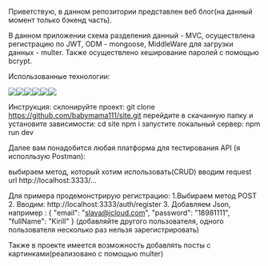 Приветствую, в данном репозитории представлен веб блог(на данный момент только бэкенд часть).

В данном приложении схема разделения данный - MVC, осуществлена регистрацию по JWT, ODM - mongoose, MiddleWare для загрузки данных - multer.
Также осуществлено хеширование паролей с помощью bcrypt.

Использованные технологии:

<img src="https://img.shields.io/badge/JavaScript-yellow?style=for-the-badge&logo=JavaScript&logoColor=black"/><img src="https://img.shields.io/badge/Node.js-red?style=for-the-badge&logo=Node.js&logoColor=green"/><img src="https://img.shields.io/badge/Express-gray?style=for-the-badge&logo=express&logoColor=green"/><img src="https://img.shields.io/badge/mongoDb-yellow?style=for-the-badge&logo=MongpDb&logoColor=green"/><img src="https://img.shields.io/badge/bcrypt-white?style=for-the-badge&logo=bcrypt&logoColor=green"/><img src="https://img.shields.io/badge/multer-green?style=for-the-badge&logo=MongpDb&logoColor=black"/>

Инструкция:
склонируйте проект:
git clone https://github.com/babymama111/site.git
перейдите в скачанную папку и установите зависимости:
cd site
npm i
запустите локальный сервер:
npm run dev

Далее вам понадобится любая платформа для тестирования API (я исполльзую Postman):

выбираем метод, который хотим использовать(CRUD)
вводим request url 
http://localhost:3333/...

Для примера продемонстрирую регистрацию:
1.Выбираем метод POST 
2. Вводим: http://localhost:3333/auth/register
3. Добавляем Json, например :
{
    "email": "slava@icloud.com",
    "password": "18981111",
    "fullName": "Kirill"
}
(добавляйте другого пользователя, одного пользователя несколько раз нельзя зарегистрировать)


Также в проекте имеется возможность добавлять посты с картинками(реализовано с помощью multer)
